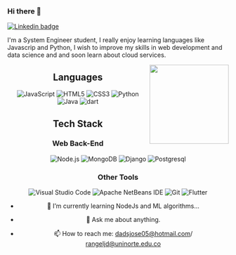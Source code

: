 ### Hi there 👋

<!--
**DaniloJ0/DaniloJ0** is a ✨ _special_ ✨ repository because its `README.md` (this file) appears on your GitHub profile.
-->

<a href="https://www.linkedin.com/in/daniloj0/" target="_blank" rel="noopener noreferrer">
  <img src="https://img.shields.io/badge/-LinkedIn-0e76a8?style=flat-square&logo=Linkedin&logoColor=white" alt="Linkedin badge">
</a>


I'm a System Engineer student, I really enjoy learning languages like Javascrip and Python, I wish to improve my skills in web development and data science and and soon learn about cloud services.

<img src="https://github-readme-stats.vercel.app/api?username=daniloj0&show_icons=true&hide_border=true&&count_private=true&include_all_commits=true&theme=tokyonight" height="180em" align="right"/> 

<div align="center">
  
## Languages
<img src="https://img.shields.io/badge/javascript%20-%23F7DF1E.svg?&style=for-the-badge&logo=javascript&logoColor=black" alt="JavaScript"/>
<img src="https://img.shields.io/badge/html5%20-%23E34F26.svg?&style=for-the-badge&logo=html5&logoColor=white" alt="HTML5"/>
<img src="https://img.shields.io/badge/css3%20-%231572B6.svg?&style=for-the-badge&logo=css3&logoColor=white" alt="CSS3"/>
<img src="https://img.shields.io/badge/python%20-%233776AB.svg?&style=for-the-badge&logo=python&logoColor=white" alt="Python"/>
<img src="https://img.shields.io/badge/java%20-%23007396.svg?&style=for-the-badge&logo=java&logoColor=white" alt="Java"/>
<img src="https://img.shields.io/badge/dart%20-%23007396.svg?&style=for-the-badge&logo=dart&logoColor=white" alt="dart"/>
 
## Tech Stack
  
### Web Back-End
<img src="https://img.shields.io/badge/node.js%20-%23339933.svg?&style=for-the-badge&logo=node.js&logoColor=white" alt="Node.js"/>
<img src="https://img.shields.io/badge/mongodb%20-%2347A248.svg?&style=for-the-badge&logo=mongodb&logoColor=white" alt="MongoDB"/>
<img src="https://img.shields.io/badge/django%20-%2347A248.svg?&style=for-the-badge&logo=django&logoColor=white" alt="Django"/>
<img src="https://img.shields.io/badge/postgresql%20-%23119EFF.svg?&style=for-the-badge&logo=postgresql&logoColor=white" alt="Postgresql"/>
 
 
### Other Tools
<img src="https://img.shields.io/badge/visual studio code%20-%23007ACC.svg?&style=for-the-badge&logo=visual-studio-code&logoColor=white" alt="Visual Studio Code"/>
<img src="https://img.shields.io/badge/apache netbeans ide%20-%231B6AC6.svg?&style=for-the-badge&logo=apache-netbeans-ide&logoColor=white" alt="Apache NetBeans IDE"/>
<img src="https://img.shields.io/badge/git%20-%23F05032.svg?&style=for-the-badge&logo=git&logoColor=white" alt="Git"/>
<img src="https://img.shields.io/badge/flutter%20-%23119EFF.svg?&style=for-the-badge&logo=flutter&logoColor=white" alt="Flutter"/>
 

- 🌱 I’m currently learning NodeJs and ML algorithms...
- 💬 Ask me about anything.

- 📫 How to reach me: dadsjose05@hotmail.com/ rangeljd@uninorte.edu.co

